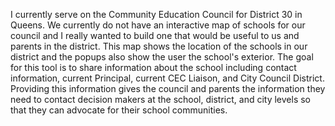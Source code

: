 I currently serve on the Community Education Council for District 30 in Queens. We currently do not have an interactive map of schools for our council and I really wanted to build one that would be useful to us and parents in the district. This map shows the location of the schools in our district and the popups also show the user the school's exterior. The goal for this tool is to share information about the school including contact information, current Principal, current CEC Liaison, and City Council District. Providing this information gives the council and parents the information they need to contact decision makers at the school, district, and city levels so that they can advocate for their school communities.
 
